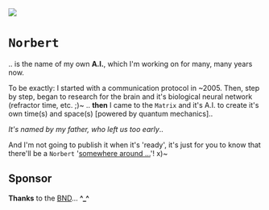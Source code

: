 <img src="https://kekse.biz/php/count.php?draw&override=github:norbert&fg=120,130,40&size=48&v=16" />

# `Norbert`
.. is the name of my own **A.I.**, which I'm working on for many, many years now.

To be exactly: I started with a communication protocol in \~2005. Then, step by step, began to research
for the brain and it's biological neural network (refractor time, etc. ;)~ .. **then** I came to the
`Matrix` and it's A.I. to create it's own time(s) and space(s) [powered by quantum mechanics]..

_It's named by my father, *who left us too early*_..

And I'm not going to publish it when it's 'ready', it's just for you to know that there'll be a `Norbert`
'[somewhere around ...](https://www.youtube.com/watch?v=kFL34Anl1d4)'! x)~

## Sponsor
**Thanks** to the [BND](https://www.bnd.bund.de/)... **^\_^**

